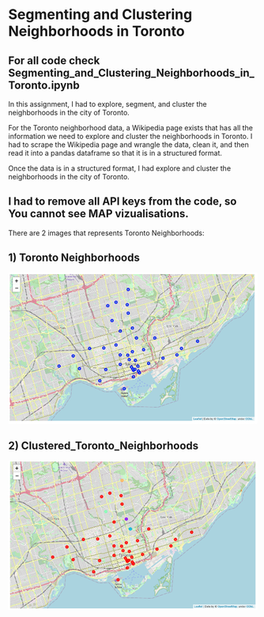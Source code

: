 # Segmenting and Clustering Neighborhoods in Toronto

## For all code check Segmenting_and_Clustering_Neighborhoods_in_Toronto.ipynb

In this assignment, I had to explore, segment, and cluster the neighborhoods in the city of Toronto.

For the Toronto neighborhood data, a Wikipedia page exists that has all the information we need to explore and cluster the neighborhoods in Toronto. I had to scrape the Wikipedia page and wrangle the data, clean it, and then read it into a pandas dataframe so that it is in a structured format.

Once the data is in a structured format, I had explore and cluster the neighborhoods in the city of Toronto.

## I had to remove all API keys from the code, so You cannot see MAP vizualisations.

There are 2 images that represents Toronto Neighborhoods:

## 1) Toronto Neighborhoods

![Toronto_Neighborhoods.PNG](Images/Toronto_Neighborhoods.PNG)

## 2) Clustered_Toronto_Neighborhoods

![Clustered_Toronto_Neighborhoods.PNG](Images/Clustered_Toronto_Neighborhoods.PNG)
